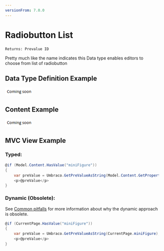 ```yaml
---
versionFrom: 7.0.0
---
```


# Radiobutton List

`Returns: Prevalue ID`

Pretty much like the name indicates this Data type enables editors to choose from list of radiobutton

## Data Type Definition Example

![Radiobutton List Data Type Definition](../images/wip.png)

## Content Example 

![Radiobutton List Content](../images/wip.png)

## MVC View Example

### Typed:

```csharp
@if (Model.Content.HasValue("miniFigure"))
{
    var preValue = Umbraco.GetPreValueAsString(Model.Content.GetPropertyValue<int>("miniFigure"));
    <p>@preValue</p>
}
```

### Dynamic (Obsolete):

See [Common pitfalls](https://our.umbraco.com/documentation/reference/Common-Pitfalls/#dynamics) for more information about why the dynamic approach is obsolete.

```csharp
@if (CurrentPage.HasValue("miniFigure"))
{
    var preValue = Umbraco.GetPreValueAsString(CurrentPage.miniFigure);
    <p>@preValue</p>
}
```
